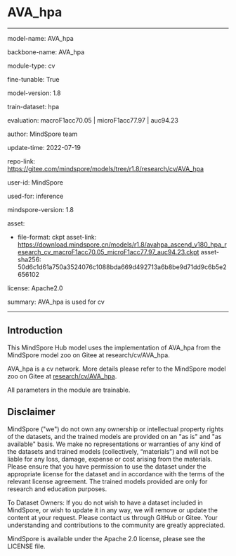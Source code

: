 # AVA_hpa

---

model-name: AVA_hpa

backbone-name: AVA_hpa

module-type: cv

fine-tunable: True

model-version: 1.8

train-dataset: hpa

evaluation: macroF1acc70.05 | microF1acc77.97 | auc94.23

author: MindSpore team

update-time: 2022-07-19

repo-link: <https://gitee.com/mindspore/models/tree/r1.8/research/cv/AVA_hpa>

user-id: MindSpore

used-for: inference

mindspore-version: 1.8

asset:

-
    file-format: ckpt
    asset-link: <https://download.mindspore.cn/models/r1.8/avahpa_ascend_v180_hpa_research_cv_macroF1acc70.05_microF1acc77.97_auc94.23.ckpt>
    asset-sha256: 50d6c1d61a750a3524076c1088bda669d492713a6b8be9d71dd9c6b5e2656102

license: Apache2.0

summary: AVA_hpa is used for cv

---

## Introduction

This MindSpore Hub model uses the implementation of AVA_hpa from the MindSpore model zoo on Gitee at research/cv/AVA_hpa.

AVA_hpa is a cv network. More details please refer to the MindSpore model zoo on Gitee at [research/cv/AVA_hpa](https://gitee.com/mindspore/models/blob/r1.8/research/cv/AVA_hpa/README.md).

All parameters in the module are trainable.

## Disclaimer

MindSpore ("we") do not own any ownership or intellectual property rights of the datasets, and the trained models are provided on an "as is" and "as available" basis. We make no representations or warranties of any kind of the datasets and trained models (collectively, “materials”) and will not be liable for any loss, damage, expense or cost arising from the materials. Please ensure that you have permission to use the dataset under the appropriate license for the dataset and in accordance with the terms of the relevant license agreement. The trained models provided are only for research and education purposes.

To Dataset Owners: If you do not wish to have a dataset included in MindSpore, or wish to update it in any way, we will remove or update the content at your request. Please contact us through GitHub or Gitee. Your understanding and contributions to the community are greatly appreciated.

MindSpore is available under the Apache 2.0 license, please see the LICENSE file.
